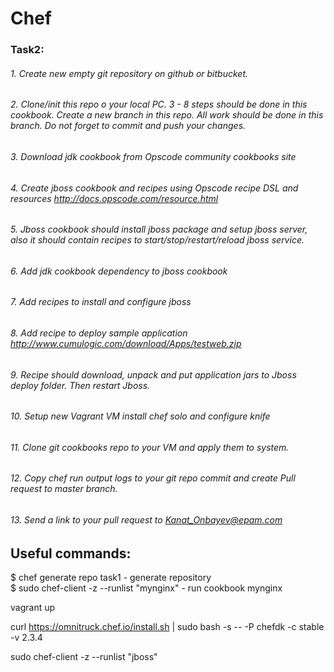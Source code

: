 # Chef

### Task2:

###### 1. Create new empty git repository on github or bitbucket. 
###### 2. Clone/init this repo o your local PC.  3 - 8 steps should be done in this cookbook. Create a new branch in this repo. All work should be done in this branch. Do not forget to commit and push your changes.   
###### 3. Download jdk cookbook from Opscode community cookbooks site
###### 4. Create jboss cookbook and recipes using Opscode recipe DSL and resources http://docs.opscode.com/resource.html
###### 5. Jboss cookbook should install jboss package and setup jboss server, also it should contain recipes to start/stop/restart/reload jboss service.
###### 6. Add jdk cookbook dependency to jboss cookbook
###### 7. Add recipes to install and configure jboss  
###### 8. Add recipe to deploy sample application http://www.cumulogic.com/download/Apps/testweb.zip
###### 9. Recipe should download, unpack and put application jars to Jboss deploy folder. Then restart Jboss.
###### 10. Setup new Vagrant VM install chef solo and configure knife
###### 11. Clone git cookbooks repo to your VM and apply them to system. 
###### 12. Copy chef run output logs to your git repo commit and create Pull request to master branch.
###### 13. Send a link to your pull request to Kanat_Onbayev@epam.com



## Useful commands:

$ chef generate repo task1     - generate repository <br />
$ sudo chef-client -z --runlist "mynginx"     - run cookbook mynginx <br />


vagrant up

curl https://omnitruck.chef.io/install.sh | sudo bash -s -- -P chefdk -c stable -v 2.3.4

sudo chef-client -z --runlist "jboss"
